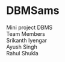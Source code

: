 # DBMSams
Mini project DBMS <br/>
Team Members <br/>
Srikanth Iyengar <br/>
Ayush Singh <br/>
Rahul Shukla <br/>
